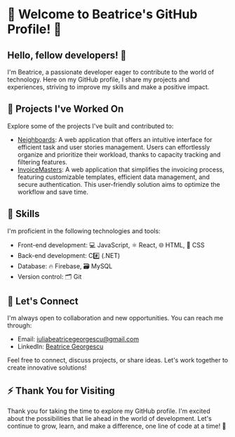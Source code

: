 # 👋 Welcome to Beatrice's GitHub Profile! 🌱

## Hello, fellow developers! 🚀
I'm Beatrice, a passionate developer eager to contribute to the world of technology. Here on my GitHub profile, I share my projects and experiences, striving to improve my skills and make a positive impact.

## 🌟 Projects I've Worked On
Explore some of the projects I've built and contributed to:

- [Neighboards](https://github.com/xBeatrice/neighboards): A web application that offers an intuitive interface for efficient task and user stories management. Users can effortlessly organize and prioritize their workload, thanks to capacity tracking and filtering features.
- [InvoiceMasters](https://github.com/xBeatrice/InvoiceMasters): A web application that simplifies the invoicing process, featuring customizable templates, efficient data management, and secure authentication. This user-friendly solution aims to optimize the workflow and save time. 


## 💼 Skills
I'm proficient in the following technologies and tools:

- Front-end development: 💻 JavaScript, ⚛️ React, 🌐 HTML, 🎨 CSS
- Back-end development: C#️⃣ (.NET)
- Database: 🔥 Firebase, 🗃️ MySQL
- Version control: 🗂️ Git

## 🤝 Let's Connect
I'm always open to collaboration and new opportunities. You can reach me through:

- Email: [iuliabeatricegeorgescu@gmail.com](mailto:iuliabeatricegeorgescu@gmail.com)
- LinkedIn: [Beatrice Georgescu](https://www.linkedin.com/in/iulia-beatrice-georgescu-920376205/)

Feel free to connect, discuss projects, or share ideas. Let's work together to create innovative solutions!

## ⚡️ Thank You for Visiting
Thank you for taking the time to explore my GitHub profile. I'm excited about the possibilities that lie ahead in the world of development. Let's continue to grow, learn, and make a difference, one line of code at a time! 🌱
